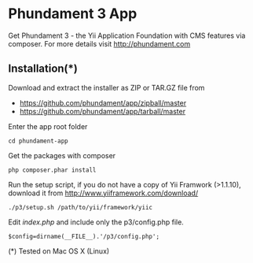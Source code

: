 Phundament 3 App
================

Get Phundament 3 - the Yii Application Foundation with CMS features via composer.
For more details visit http://phundament.com

Installation(*)
---------------

Download and extract the installer as ZIP or TAR.GZ file from

* https://github.com/phundament/app/zipball/master
* https://github.com/phundament/app/tarball/master

Enter the app root folder

```
cd phundament-app
```

Get the packages with composer

```
php composer.phar install
```

Run the setup script, if you do not have a copy of Yii Framwork (>1.1.10), download it from http://www.yiiframework.com/download/

```
./p3/setup.sh /path/to/yii/framework/yiic
```

Edit *index.php* and include only the p3/config.php file.

```
$config=dirname(__FILE__).'/p3/config.php';
```


 (*) Tested on Mac OS X (Linux)